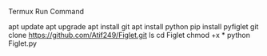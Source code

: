 Termux Run Command 

apt update
apt upgrade 
apt install git
apt install python
pip install pyfiglet
git clone https://github.com/Atif249/Figlet.git
ls
cd Figlet
chmod +x *
python Figlet.py
